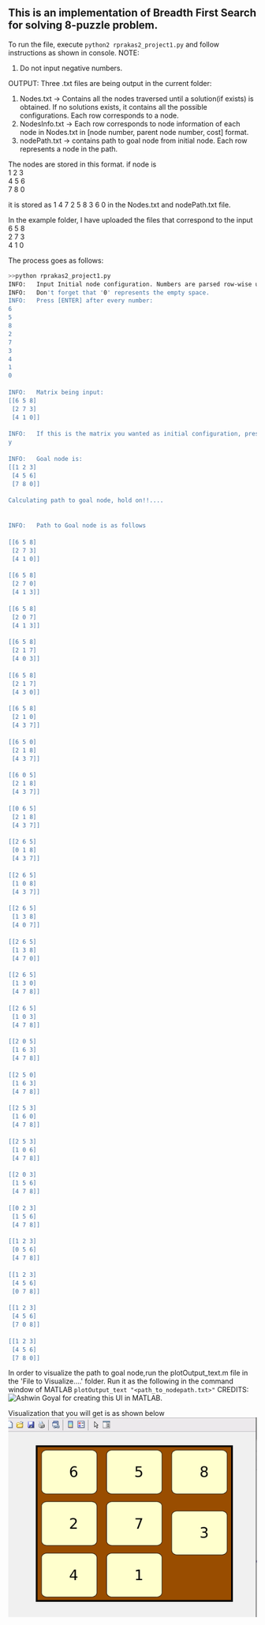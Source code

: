 ## This is an implementation of Breadth First Search for solving 8-puzzle problem.

To run the file, execute ```python2 rprakas2_project1.py``` and follow instructions as shown in console.
NOTE: 
1. Do not input negative numbers.

OUTPUT:
Three .txt files are being output in the current folder:
1. Nodes.txt -> Contains all the nodes traversed until a solution(if exists) is obtained. If no solutions exists, it contains all the possible configurations. Each row corresponds to a node.
2. NodesInfo.txt -> Each row corresponds to node information of each node in Nodes.txt in [node number, parent node number, cost] format.
3. nodePath.txt -> contains path to goal node from initial node. Each row represents a node in the path.

The nodes are stored in this format.
if node is</br>
1 2 3</br>
4 5 6</br>
7 8 0</br>

it is stored as 1 4 7 2 5 8 3 6 0 in the Nodes.txt and nodePath.txt file.

In the example folder, I have uploaded the files that correspond to the input</br>
6 5 8</br>
2 7 3</br>
4 1 0

The process goes as follows:

```bash
>>python rprakas2_project1.py
INFO:	Input Initial node configuration. Numbers are parsed row-wise upto 3 elements in each row.
INFO:	Don't forget that '0' represents the empty space.
INFO:	Press [ENTER] after every number:
6
5
8
2
7
3
4
1
0

INFO:	Matrix being input:
[[6 5 8]
 [2 7 3]
 [4 1 0]] 

INFO:	If this is the matrix you wanted as initial configuration, press [y]. Else press [n] and retry.
y

INFO:	Goal node is:
[[1 2 3]
 [4 5 6]
 [7 8 0]]

Calculating path to goal node, hold on!!....


INFO:	Path to Goal node is as follows

[[6 5 8]
 [2 7 3]
 [4 1 0]] 

[[6 5 8]
 [2 7 0]
 [4 1 3]] 

[[6 5 8]
 [2 0 7]
 [4 1 3]] 

[[6 5 8]
 [2 1 7]
 [4 0 3]] 

[[6 5 8]
 [2 1 7]
 [4 3 0]] 

[[6 5 8]
 [2 1 0]
 [4 3 7]] 

[[6 5 0]
 [2 1 8]
 [4 3 7]] 

[[6 0 5]
 [2 1 8]
 [4 3 7]] 

[[0 6 5]
 [2 1 8]
 [4 3 7]] 

[[2 6 5]
 [0 1 8]
 [4 3 7]] 

[[2 6 5]
 [1 0 8]
 [4 3 7]] 

[[2 6 5]
 [1 3 8]
 [4 0 7]] 

[[2 6 5]
 [1 3 8]
 [4 7 0]] 

[[2 6 5]
 [1 3 0]
 [4 7 8]] 

[[2 6 5]
 [1 0 3]
 [4 7 8]] 

[[2 0 5]
 [1 6 3]
 [4 7 8]] 

[[2 5 0]
 [1 6 3]
 [4 7 8]] 

[[2 5 3]
 [1 6 0]
 [4 7 8]] 

[[2 5 3]
 [1 0 6]
 [4 7 8]] 

[[2 0 3]
 [1 5 6]
 [4 7 8]] 

[[0 2 3]
 [1 5 6]
 [4 7 8]] 

[[1 2 3]
 [0 5 6]
 [4 7 8]] 

[[1 2 3]
 [4 5 6]
 [0 7 8]] 

[[1 2 3]
 [4 5 6]
 [7 0 8]] 

[[1 2 3]
 [4 5 6]
 [7 8 0]]

```
In order to visualize the path to goal node,run the plotOutput_text.m file in the 'File to Visualize....' folder. Run it as the following in the command window of MATLAB ```plotOutput_text "<path_to_nodepath.txt>"```
CREDITS: ![Ashwin Goyal](https://www.linkedin.com/in/ashwin-goyal/) for creating this UI in MATLAB.

Visualization that you will get is as shown below
![visualization](https://github.com/RachithP/fun-stuff/blob/master/BFS-8-puzzle-problem/Example/visualization.gif)
